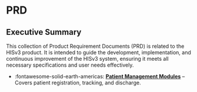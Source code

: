 # PRD

## Executive Summary

This collection of Product Requirement Documents (PRD) is related to the HISv3 product. It is intended to guide the development, implementation, and continuous improvement of the HISv3 system, ensuring it meets all necessary specifications and user needs effectively.

<div class="grid cards" markdown>

- :fontawesome-solid-earth-americas: __[Patient Management Modules]__ – Covers patient registration, tracking, and discharge.

</div>

  [Patient Management Modules]: patient-management.md

